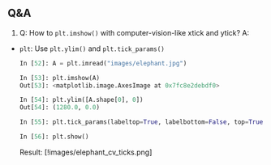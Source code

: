 ## Q&A
1. Q: How to `plt.imshow()` with computer-vision-like xtick and ytick? A:
  - `plt`: Use `plt.ylim()` and `plt.tick_params()`
     ```python
     In [52]: A = plt.imread("images/elephant.jpg")
     
     In [53]: plt.imshow(A)
     Out[53]: <matplotlib.image.AxesImage at 0x7fc8e2debdf0>
     
     In [54]: plt.ylim([A.shape[0], 0])
     Out[54]: (1280.0, 0.0)
     
     In [55]: plt.tick_params(labeltop=True, labelbottom=False, top=True, bottom=False)
     
     In [56]: plt.show()
     ```
     Result:
     [!images/elephant_cv_ticks.png]



